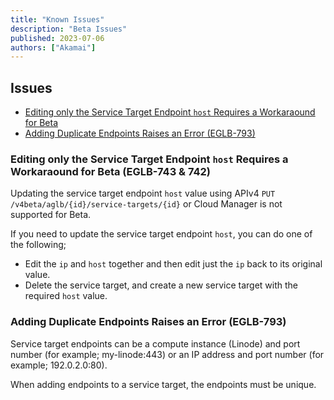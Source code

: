 ```yaml
---
title: "Known Issues"
description: "Beta Issues"
published: 2023-07-06
authors: ["Akamai"]
---
```


## Issues
- [Editing only the Service Target Endpoint `host` Requires a Workaraound for Beta](/docs/products/networking/cloud-load-balancer/guides/issues/#editing-only-the-service-target-endpoint-host-requires-a-workaraound-for-beta-eglb-743--742)
- [Adding Duplicate Endpoints Raises an Error (EGLB-793)](/docs/products/networking/cloud-load-balancer/guides/issues/#adding-duplicate-endpoints-raises-an-error-eglb-793)

### Editing only the Service Target Endpoint `host` Requires a Workaraound for Beta (EGLB-743 & 742)

Updating the service target endpoint `host` value using APIv4 `PUT /v4beta/aglb/{id}/service-targets/{id}` or Cloud Manager is not supported for Beta.

If you need to update the service target endpoint `host`, you can do one of the following;
- Edit the `ip` and `host` together and then edit just the `ip` back to its original value.
- Delete the service target, and create a new service target with the required `host` value.


### Adding Duplicate Endpoints Raises an Error (EGLB-793)

Service target endpoints can be a compute instance (Linode) and port number (for example; my-linode:443) or an IP address and port number (for example; 192.0.2.0:80).

When adding endpoints to a service target, the endpoints must be unique.